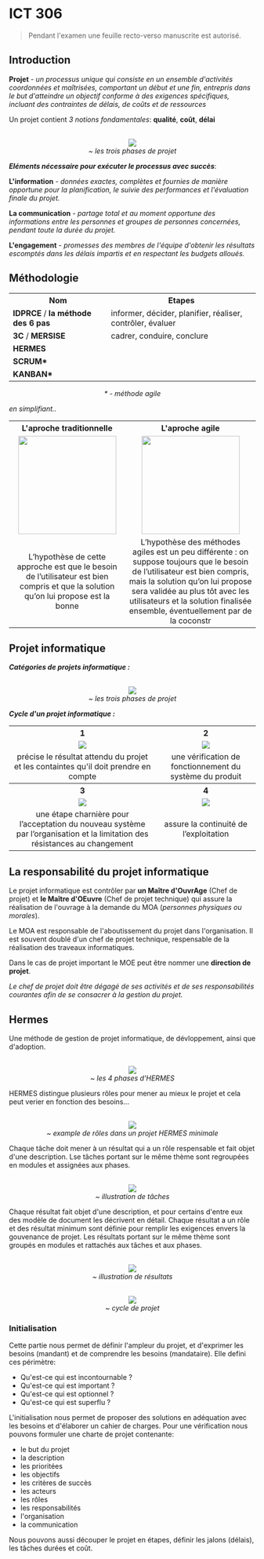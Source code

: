 # ICT 306

> Pendant l'examen une feuille recto-verso manuscrite est autorisé.

## Introduction

**Projet** - *un processus unique qui consiste en un ensemble d'activités coordonnées et maîtrisées, comportant un début et une fin, entrepris dans le but d'atteindre un objectif conforme à des exigences spécifiques, incluant des contraintes de délais, de coûts et de ressources*

Un projet contient *3 notions fondamentales*: **qualité**, **coût**, **délai**

<p align=center>  
  <br>
  <img src="https://user-images.githubusercontent.com/73474137/212071944-d5c86679-100b-4358-bba5-b086add74ee0.png"><br>
  <i>~ les trois phases de projet</i><br>
</p>

***Eléments nécessaire pour exécuter le processus avec succès***:

**L'information** - *données exactes, complètes et fournies de manière opportune pour la planification, le suivie des performances et l'évaluation finale du projet.*

**La communication** - *partage total et au moment opportune des informations entre les personnes et groupes de personnes concernées, pendant toute la durée du projet.*

**L'engagement** - *promesses des membres de l'équipe d'obtenir les résultats escomptés dans les délais impartis et en respectant les budgets alloués.*

## Méthodologie

<div align=center>
  <table>
  <tr>
    <th>Nom</th>
    <th>Etapes</th>
  </tr>
  <tr>
    <td><b>IDPRCE</b> / <b>la méthode des 6 pas</b></td>
    <td>informer, décider, planifier, réaliser, contrôler, évaluer</td>
  </tr>
  <tr>
    <td><b>3C</b> / <b>MERSISE</b></td>
    <td>cadrer, conduire, conclure</td>
  </tr>
  <tr>
    <td><b>HERMES</b></td><td></td>
  </tr>
  <tr>
    <td><b>SCRUM*</b></td><td></td>
  </tr>
  <tr>
    <td><b>KANBAN*</b></td><td></td>
  </tr>
</table>
  
<i>* - méthode agile</i>
</div>

*en simplifiant..*

<table>
<tr>
  <th>L'aproche traditionnelle</th>
  <th>L'aproche agile</th>
</tr>
<tr>
  <td align=center><img height=200 src="https://user-images.githubusercontent.com/73474137/212082373-d191980d-9e11-4bf6-85cd-2119325c8f1b.png"></td>
  <td align=center><img height=200 src="https://user-images.githubusercontent.com/73474137/212084764-c6cce960-c8c9-4fa0-989f-8220b8bdf4b5.png"></td>
</tr>
<tr>
  <td align=center>L’hypothèse de cette approche est que le besoin de l’utilisateur est bien compris et que la solution qu’on lui propose est la bonne</td>
  <td align=center> L’hypothèse des méthodes agiles est un peu différente : on suppose toujours que le besoin de l’utilisateur est bien compris, mais la solution qu’on lui propose sera validée au plus tôt avec les utilisateurs et la solution finalisée ensemble, éventuellement par de la coconstr</td>
</tr>
</table>

## Projet informatique

***Catégories de projets informatique :***

<p align=center>  
  <br>
  <img src="https://user-images.githubusercontent.com/73474137/212093297-c96a3337-0356-41e5-8819-c0519f24041f.png"><br>
  <i>~ les trois phases de projet</i><br>
</p>

***Cycle d'un projet informatique :***

<table>
<tr>
  <th>1</th>
  <th>2</th>
</tr>
<tr>
  <td align=center><img src="https://user-images.githubusercontent.com/73474137/212098080-1da39dbd-75a4-42b0-b30a-d4f7776bc0bc.png"></td>
  <td align=center><img src="https://user-images.githubusercontent.com/73474137/212098152-b6a5b10d-07bb-4c12-b19a-cd4aa5af4d37.png"></td>
</tr>
<tr>
  <td align=center>précise le résultat attendu du projet et les containtes qu'il doit prendre en compte</td>
  <td align=center>une vérification de fonctionnement du système du produit</td>
</tr>
<tr>
  <th>3</th>
  <th>4</th>
</tr>
<tr>
  <td align=center><img src="https://user-images.githubusercontent.com/73474137/212098429-129d1f8f-3ecb-45e9-bfba-53ba59591a93.png"></td>
  <td align=center><img src="https://user-images.githubusercontent.com/73474137/212098593-f67f95eb-482e-4e39-b449-17d3c2249ef3.png"></td>
</tr>
<tr>
  <td align=center>une étape charnière pour l’acceptation du nouveau système par l’organisation et la limitation des résistances au changement</td>
  <td align=center>assure la continuité de l’exploitation</td>
</tr>
</table>

## La responsabilité du projet informatique

Le projet informatique est contrôler par **un Maître d'OuvrAge** (Chef de projet) et **le Maître d'OEuvre** (Chef de projet technique) qui assure la réalisation de l'ouvrage à la demande du MOA
 (*personnes physiques ou morales*).
 
Le MOA est responsable de l'aboutissement du projet dans l'organisation. Il est souvent doublé d'un chef de projet technique, respensable de la réalisation des traveaux informatiques.

Dans le cas de projet important le MOE peut être nommer une **direction de projet**.

*Le chef de projet doit être dégagé de ses activités et de ses responsabilités courantes afin de se consacrer à la gestion du projet.*

## Hermes

Une méthode de gestion de projet informatique, de dévloppement, ainsi que d'adoption. 

<p align=center>  
  <br>
  <img src="https://user-images.githubusercontent.com/73474137/212499487-be19e3de-93d1-4ab1-a4e5-8311ce6a01f1.png"><br>
  <i>~ les 4 phases d'HERMES</i><br>
</p>

HERMES distingue plusieurs rôles pour mener au mieux le projet et cela peut verier en fonction des besoins...

<p align=center>  
  <br>
  <img src="https://user-images.githubusercontent.com/73474137/212499666-2a7bc964-debd-4da0-b370-49ba7a2f612a.png"><br>
  <i>~ example de rôles dans un projet HERMES minimale</i><br>
</p>

Chaque tâche doit mener à un résultat qui a un rôle respensable et fait objet d'une description. Lse tâches portant sur le même thème sont regroupées en modules et assignées aux phases.

<p align=center>  
  <br>
  <img src="https://user-images.githubusercontent.com/73474137/212499786-7e34d9af-8b98-4d38-902f-efc8bf2edd05.png"><br>
  <i>~ illustration de tâches</i><br>
</p>

Chaque résultat fait objet d'une description, et pour certains d'entre eux des modèle de document les décrivent en détail. Chaque résultat a un rôle et des résultat minimum sont définie pour remplir les exigences envers la gouvenance de projet. Les résultats portant sur le même thème sont groupés en modules et rattachés aux tâches et aux phases.

<p align=center>  
  <br>
  <img src="https://user-images.githubusercontent.com/73474137/212499819-bdc750a2-30b7-4277-86ed-1e9782195d24.png"><br>
  <i>~ illustration de résultats</i><br>
</p>

<p align=center>  
  <br>
  <img src="https://user-images.githubusercontent.com/73474137/212500647-3416a60e-0659-491b-855b-d1d61ac9ba38.png"><br>
  <i>~ cycle de projet</i><br>
</p>

### Initialisation

Cette partie nous permet de définir l'ampleur du projet, et d'exprimer les besoins (mandant) et de comprendre les besoins (mandataire). Elle defini ces périmètre:

- Qu'est-ce qui est incontournable ?
- Qu'est-ce qui est important ?
- Qu'est-ce qui est optionnel ?
- Qu'est-ce qui est superflu ?

L'initialisation nous permet de proposer des solutions en adéquation avec les besoins et d'élaborer un cahier de charges. Pour une vérification nous pouvons formuler une charte de projet contenante:

- le but du projet
- la description 
- les prioritées
- les objectifs
- les critères de succès
- les acteurs 
- les rôles 
- les responsabilités
- l'organisation
- la communication

Nous pouvons aussi découper le projet en étapes, définir les jalons (délais), les tâches durées et coût.

